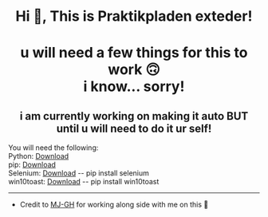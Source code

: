 <h1 align="center">Hi 👋, This is Praktikpladen exteder!</h1>

<h1 align="center"> u will need a few things for this to work 🙃 <br/> i know... sorry!</h1>

<h2 align="center"> i am currently working on making it auto BUT until u will need to do it ur self!  </h2>

You will need the following:  
Python: [Download](https://www.python.org/downloads/) <br/>
pip: [Download](https://pypi.org/project/pip/)  <br/>
Selenium: [Download](https://selenium-python.readthedocs.io/installation.html) -- pip install selenium<br/>
win10toast: [Download](https://pypi.org/project/win10toast/) -- pip install win10toast <br/>

--------------------------------------------------------------------------------------------



- Credit to [MJ-GH](https://github.com/MJ-GH) for working along side with me on this 💓 
